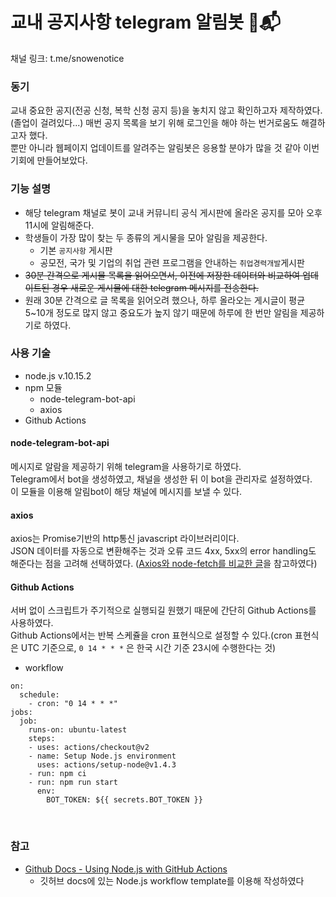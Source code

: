 #  교내 공지사항 telegram 알림봇 🏫📬
채널 링크: t.me/snowenotice

### 동기
교내 중요한 공지(전공 신청, 복학 신청 공지 등)을 놓치지 않고 확인하고자 제작하였다.(졸업이 걸려있다...) 매번 공지 목록을 보기 위해 로그인을 해야 하는 번거로움도 해결하고자 했다.<br/>
뿐만 아니라 웹페이지 업데이트를 알려주는 알림봇은 응용할 분야가 많을 것 같아 이번 기회에 만들어보았다. 

### 기능 설명
- 해당 telegram 채널로 봇이 교내 커뮤니티 공식 게시판에 올라온 공지를 모아 오후 11시에 알림해준다.
- 학생들이 가장 많이 찾는 두 종류의 게시물을 모아 알림을 제공한다.
    - 기본 `공지사항` 게시판
    - 공모전, 국가 및 기업의 취업 관련 프로그램을 안내하는 `취업경력개발`게시판
- ~~30분 간격으로 게시물 목록을 읽어오면서, 이전에 저장한 데이터와 비교하여 업데이트된 경우 새로운 게시물에 대한 telegram 메시지를 전송한다.~~
- 원래 30분 간격으로 글 목록을 읽어오려 했으나, 하루 올라오는 게시글이 평균 5~10개 정도로 많지 않고 중요도가 높지 않기 때문에 하루에 한 번만 알림을 제공하기로 하였다.


### 사용 기술
- node.js v.10.15.2
- npm 모듈
    - node-telegram-bot-api
    - axios
- Github Actions

#### node-telegram-bot-api
메시지로 알람을 제공하기 위해 telegram을 사용하기로 하였다.<br/>
Telegram에서 bot을 생성하였고, 채널을 생성한 뒤 이 bot을 관리자로 설정하였다. <br/>
이 모듈을 이용해 알림bot이 해당 채널에 메시지를 보낼 수 있다.

#### axios
axios는 Promise기반의 http통신 javascript 라이브러리이다.<br/>
JSON 데이터를 자동으로 변환해주는 것과 오류 코드 4xx, 5xx의 error handling도 해준다는 점을 고려해 선택하였다. ([Axios와 node-fetch를 비교한 글](https://medium.com/@jeffrey.allen.lewis/http-requests-compared-why-axios-is-better-than-node-fetch-more-secure-can-handle-errors-better-39fde869a4a6)을 참고하였다)

#### Github Actions
서버 없이 스크립트가 주기적으로 실행되길 원했기 때문에 간단히 Github Actions를 사용하였다. <br>
Github Actions에서는 반복 스케쥴을 cron 표현식으로 설정할 수 있다.(cron 표현식은 UTC 기준으로, `0 14 * * *` 은 한국 시간 기준 23시에 수행한다는 것)

- workflow 
~~~
on:
  schedule:
    - cron: "0 14 * * *"
jobs:
  job:
    runs-on: ubuntu-latest
    steps:
    - uses: actions/checkout@v2
    - name: Setup Node.js environment
      uses: actions/setup-node@v1.4.3
    - run: npm ci
    - run: npm run start
      env: 
        BOT_TOKEN: ${{ secrets.BOT_TOKEN }}  
~~~

<br/>

### 참고
- [Github Docs - Using Node.js with GitHub Actions](https://docs.github.com/en/actions/language-and-framework-guides/using-nodejs-with-github-actions)
    - 깃허브 docs에 있는 Node.js workflow template를 이용해 작성하였다
